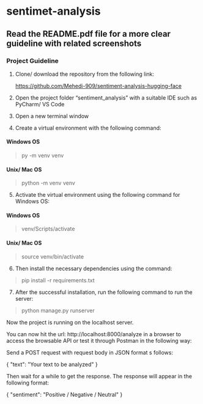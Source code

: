 # sentimet-analysis
## Read the README.pdf file for a more clear guideline with related screenshots

### Project Guideline
1. Clone/ download the repository from the following link:
    
   https://github.com/Mehedi-909/sentiment-analysis-hugging-face

2. Open the project folder “sentiment_analysis” with a suitable IDE such as PyCharm/ VS Code
   
3. Open a new terminal window

4. Create a virtual environment with the following command:
   
#### Windows OS
> py -m venv venv

#### Unix/ Mac OS
> python -m venv venv 

5. Activate the virtual environment using the following command for Windows OS: 

#### Windows OS
> venv/Scripts/activate   

#### Unix/ Mac OS
> source venv/bin/activate

6. Then install the necessary dependencies using the command:

> pip install -r requirements.txt 

7. After the successful installation, run the following command to run the server:

> python manage.py runserver


Now the project is running on the localhost server. 

You can now hit the url: http://localhost:8000/analyze in a browser to access the browsable API or test it through Postman in the following way:

Send a POST request with request body in JSON format s follows:

{
    "text": "Your text to be analyzed"
}

Then wait for a while to get the response. The response will appear in the following format: 

{
    "sentiment": "Positive / Negative / Neutral"
}

